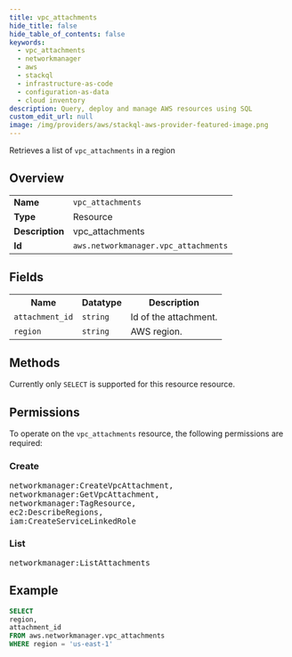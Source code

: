 ```yaml
---
title: vpc_attachments
hide_title: false
hide_table_of_contents: false
keywords:
  - vpc_attachments
  - networkmanager
  - aws
  - stackql
  - infrastructure-as-code
  - configuration-as-data
  - cloud inventory
description: Query, deploy and manage AWS resources using SQL
custom_edit_url: null
image: /img/providers/aws/stackql-aws-provider-featured-image.png
---
```

Retrieves a list of <code>vpc_attachments</code> in a region

## Overview
<table><tbody>
<tr><td><b>Name</b></td><td><code>vpc_attachments</code></td></tr>
<tr><td><b>Type</b></td><td>Resource</td></tr>
<tr><td><b>Description</b></td><td>vpc_attachments</td></tr>
<tr><td><b>Id</b></td><td><code>aws.networkmanager.vpc_attachments</code></td></tr>
</tbody></table>

## Fields
<table><tbody>
<tr><th>Name</th><th>Datatype</th><th>Description</th></tr>
<tr><td><code>attachment_id</code></td><td><code>string</code></td><td>Id of the attachment.</td></tr>
<tr><td><code>region</code></td><td><code>string</code></td><td>AWS region.</td></tr>

</tbody></table>

## Methods
Currently only <code>SELECT</code> is supported for this resource resource.

## Permissions

To operate on the <code>vpc_attachments</code> resource, the following permissions are required:

### Create
<pre>
networkmanager:CreateVpcAttachment,
networkmanager:GetVpcAttachment,
networkmanager:TagResource,
ec2:DescribeRegions,
iam:CreateServiceLinkedRole</pre>

### List
<pre>
networkmanager:ListAttachments</pre>


## Example
```sql
SELECT
region,
attachment_id
FROM aws.networkmanager.vpc_attachments
WHERE region = 'us-east-1'
```
